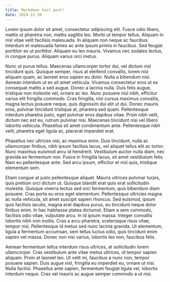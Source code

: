 ```yaml
---
title: Markdown test post!
date: 2024-12-30
---
```

Lorem ipsum dolor sit amet, consectetur adipiscing elit. Fusce odio libero, mattis ut pharetra non, mattis sagittis leo. Morbi ut tempor tellus. Aliquam in nisl vitae velit facilisis malesuada. In aliquam non neque ac faucibus. Interdum et malesuada fames ac ante ipsum primis in faucibus. Sed feugiat porttitor ex ut porttitor. Aliquam eu leo mauris. Vivamus nec sodales lectus, in congue purus. Aliquam varius orci metus.

Nunc ut purus tellus. Maecenas ullamcorper tortor dui, vel dictum nisl tincidunt quis. Quisque semper, risus at eleifend convallis, lorem nisl aliquam quam, ac laoreet eros sapien eu dolor. Nulla a bibendum nisi. Aenean interdum ut ex sit amet vehicula. Vivamus consectetur eros ut ex consequat mattis a sed augue. Donec a lacinia nulla. Duis felis augue, tristique non molestie vel, ornare ac leo. Nunc posuere nisl nibh, efficitur varius elit fringilla commodo. Cras fringilla, nisl cursus maximus convallis, magna lectus posuere neque, quis dignissim dui elit ut dui. Donec mauris eros, pulvinar tincidunt tristique at, pharetra sed quam. Pellentesque interdum pharetra justo, eget pulvinar eros dapibus vitae. Proin nibh velit, dictum nec est eu, rutrum pulvinar nisi. Maecenas tincidunt nisi vel libero lobortis vehicula. Phasellus sit amet condimentum ante. Pellentesque nibh velit, pharetra eget ligula ac, placerat imperdiet erat.

Phasellus nec ultrices nisi, ac maximus enim. Duis tincidunt, nulla ac ullamcorper finibus, nibh ipsum facilisis lacus, vel aliquet tellus elit ac tortor. Nunc maximus euismod arcu id hendrerit. Vestibulum auctor nulla diam, nec gravida ex fermentum non. Fusce in fringilla lacus, sit amet vestibulum felis. Nam eu pellentesque ante. Sed arcu ipsum, efficitur et nisl quis, tristique elementum sem.

Etiam congue at justo pellentesque aliquet. Mauris ultrices pulvinar turpis, quis pretium orci dictum ut. Quisque blandit erat quis erat sollicitudin molestie. Quisque viverra lectus sed orci fermentum, quis bibendum diam posuere. Cras porta eu eros eget elementum. Pellentesque ultricies magna ac nulla vehicula, sit amet suscipit sapien rhoncus. Sed euismod, ipsum quis facilisis iaculis, magna erat dapibus purus, eu tincidunt neque dolor finibus enim. In hac habitasse platea dictumst. Etiam a sem commodo, facilisis odio vitae, vulputate arcu. In id ipsum massa. Integer convallis lobortis nibh non mollis. Cras a arcu pharetra, scelerisque risus vitae, tempor nisi. Pellentesque id metus sed nunc lacinia gravida. Ut elementum, ligula a fermentum accumsan, sem tellus luctus odio, quis tincidunt enim sapien vel massa. Donec non nisi varius, lobortis leo non, faucibus felis.

Aenean fermentum tellus interdum risus ultrices, at sollicitudin lorem ullamcorper. Cras vestibulum ante vitae metus ultrices, id tempor sapien aliquam. Proin at laoreet leo. Ut velit mi, faucibus a nunc non, tempor posuere sapien. Duis augue nisl, fringilla eu imperdiet eu, ornare ut nisi. Nulla facilisi. Phasellus ante sapien, fermentum feugiat ligula vel, lobortis interdum neque. Cras vel mauris ac augue semper commodo a ut nisi. 
